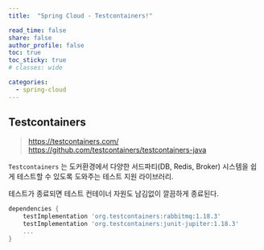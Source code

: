 ```yaml
---
title:  "Spring Cloud - Testcontainers!"

read_time: false
share: false
author_profile: false
toc: true
toc_sticky: true
# classes: wide

categories:
  - spring-cloud
---
```


## Testcontainers  

> <https://testcontainers.com/>  
> <https://github.com/testcontainers/testcontainers-java>

`Testcontainers` 는 도커환경에서 다양한 서드파티(DB, Redis, Broker) 시스템을 쉽게 테스트할 수 있도록 도와주는 테스트 지원 라이브러리.  

테스트가 종료되면 테스트 컨테이너 자원도 남김없이 깔끔하게 종료된다.  

```groovy
dependencies {
    testImplementation 'org.testcontainers:rabbitmq:1.18.3'
    testImplementation 'org.testcontainers:junit-jupiter:1.18.3'
    ...
}
```